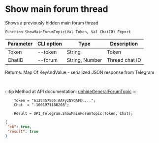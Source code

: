 ﻿---
sidebar_position: 8
---

# Show main forum thread
 Shows a previously hidden main forum thread



`Function ShowMainForumTopic(Val Token, Val ChatID) Export`

  | Parameter | CLI option | Type | Description |
  |-|-|-|-|
  | Token | --token | String | Token |
  | ChatID | --forum | String, Number | Thread chat ID |

  
  Returns:  Map Of KeyAndValue - serialized JSON response from Telegram

<br/>

:::tip
Method at API documentation: [unhideGeneralForumTopic](https://core.telegram.org/bots/api#unhidegeneralforumtopic)
:::
<br/>


```bsl title="Code example"
    Token = "6129457865:AAFyzNYOAFbu...";
    Chat  = "-1001971186208";

    Result = OPI_Telegram.ShowMainForumTopic(Token, Chat);
```
 



```json title="Result"
{
 "ok": true,
 "result": true
}
```
